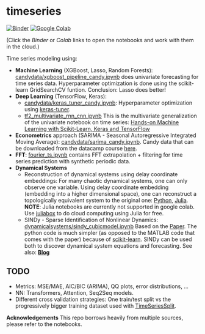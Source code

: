 # timeseries

[![Binder][binder-badge]][binder-url]
[![Google Colab][colab-badge]][colab-url]

[binder-badge]: https://mybinder.org/badge.svg
[binder-url]: https://mybinder.org/v2/gh/fnauman/timeseries/master
[colab-badge]: https://colab.research.google.com/assets/colab-badge.svg
[colab-url]: https://colab.research.google.com/github/fnauman/timeseries/blob/master/

(Click the *Binder* or *Colab* links to open the notebooks and work with them in the cloud.)

Time series modeling using:
 - **Machine Learning** (XGBoost, Lasso, Random Forests): [candydata/xgboost_pipeline_candy.ipynb](xgboost_pipeline_candy.ipynb) does univariate forecasting for time series data. Hyperparameter optimization is done using the scikit-learn GridSearchCV funtion. Conclusion: Lasso does better!
 - **Deep Learning** (TensorFlow, Keras): 
   - [candydata/keras_tuner_candy.ipynb](keras_tuner_candy.ipynb): Hyperparameter optimization using [keras-tuner](https://github.com/keras-team/keras-tuner).
   - [tf2_multivariate_rnn_cnn.ipynb](multivariate_tf2_keras_cnn_rnn.ipynb) 
 This is the multivariate generalization of the univariate notebook on time series:
[Hands-on Machine Learning with Scikit-Learn, Keras and TensorFlow](https://github.com/ageron/handson-ml2/blob/master/15_processing_sequences_using_rnns_and_cnns.ipynb)
 - **Econometrics** approach (SARIMA - Seasonal Autoregressive Integrated Moving Average): [candydata/sarima_candy.ipynb](sarima_candy.ipynb). Candy data that can be downloaded from the datacamp course [here](https://www.datacamp.com/courses/forecasting-using-arima-models-in-python). 
 - **FFT**: [fourier_ts.ipynb](fourier_ts.ipynb) contains FFT extrapolation + filtering for time series prediction with synthetic periodic data.
 - **Dynamical Systems** 
   - Reconstruction of dynamical systems using delay coordinate embeddings: For many chaotic dynamical systems, one can only observe one variable. Using delay coordinate embedding (embedding into a higher dimensional space), one can reconstruct a topologically equivalent system to the original one: [Python](delayembedding/python_delayembeddings_lorenz.ipynb), [Julia](delayembedding/julia_delayembeddings_lorenz.ipynb). **NOTE**: Julia notebooks are currently not supported in google colab. Use [juliabox](https://www.juliabox.com/) to do cloud computing using Julia for free.
   - SINDy - Sparse Identification of Nonlinear Dynamics: [dynamicalsystems/sindy_cubicmodel.ipynb](sindy_cubicmodel.ipynb) Based on the [Paper](https://www.pnas.org/content/113/15/3932). The python code is much simpler (as opposed to the MATLAB code that comes with the paper) because of [scikit-learn](https://github.com/scikit-learn/scikit-learn). SINDy can be used both to discover dynamical system equations and forecasting. See also: [**Blog**](https://fnauman.github.io/sindy-dynamical-systems/)

## TODO
 - Metrics: MSE/MAE, AIC/BIC (ARIMA), QQ plots, error distributions, ...
 - NN: Transformers, Attention, Seq2Seq models.
 - Different cross validation strategies: One train/test split vs the progressively bigger training dataset used with [TimeSeriesSplit](https://scikit-learn.org/stable/modules/generated/sklearn.model_selection.TimeSeriesSplit.html).

**Acknowledgements**
This repo borrows heavily from multiple sources, please refer to the notebooks.
